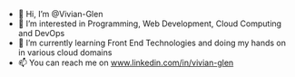 - 👋 Hi, I’m @Vivian-Glen
- 👀 I’m interested in Programming, Web Development, Cloud Computing and DevOps
- 🌱 I’m currently learning Front End Technologies and doing my hands on in various cloud domains
- 📫 You can reach me on www.linkedin.com/in/vivian-glen

<!---
Vivian-Glen/Vivian-Glen is a ✨ special ✨ repository because its `README.md` (this file) appears on your GitHub profile.
You can click the Preview link to take a look at your changes.
--->
